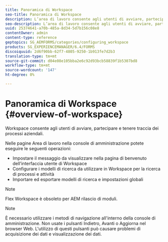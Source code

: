 ```yaml
---
title: Panoramica di Workspace
seo-title: Panoramica di Workspace
description: L’area di lavoro consente agli utenti di avviare, partecipare e tenere traccia dei processi aziendali. Ulteriori informazioni sull’area di lavoro.
seo-description: L’area di lavoro consente agli utenti di avviare, partecipare e tenere traccia dei processi aziendali. Ulteriori informazioni sull’area di lavoro.
uuid: 25374641-a70b-485a-8d34-5d7b156c08e8
contentOwner: admin
content-type: reference
geptopics: SG_AEMFORMS/categories/configuring_workspace
products: SG_EXPERIENCEMANAGER/6.4/FORMS
discoiquuid: 2d6f90bb-62f7-4805-9250-1b913fe7d2b3
translation-type: tm+mt
source-git-commit: d04e08e105bba2e6c92d93bcb58839f1b5307bd8
workflow-type: tm+mt
source-wordcount: '147'
ht-degree: 0%

---
```



# Panoramica di Workspace {#overview-of-workspace}

Workspace consente agli utenti di avviare, partecipare e tenere traccia dei processi aziendali.

Nelle pagine Area di lavoro nella console di amministrazione potete eseguire le seguenti operazioni:

* Impostare il messaggio da visualizzare nella pagina di benvenuto dell’interfaccia utente di Workspace
* Configurare i modelli di ricerca da utilizzare in Workspace per la ricerca di processi e attività
* Importare ed esportare modelli di ricerca e impostazioni globali

>[!NOTE]
>
>Flex Workspace è obsoleto per AEM rilascio di moduli.

>[!NOTE]
>
>È necessario utilizzare i metodi di navigazione all&#39;interno della console di amministrazione. Non usate i pulsanti Indietro, Avanti o Aggiorna nel browser Web. L&#39;utilizzo di questi pulsanti può causare problemi di acquisizione dei dati e visualizzazione dei dati.


